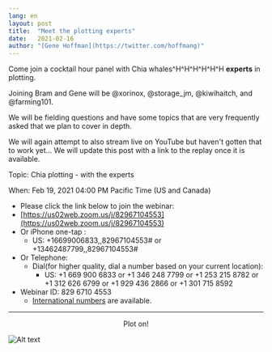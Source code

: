 ```yaml
---
lang: en
layout: post
title:  "Meet the plotting experts"
date:   2021-02-16
author: "[Gene Hoffman](https://twitter.com/hoffmang)"
---
```


Come join a cocktail hour panel with Chia whales^H^H^H^H^H^H **experts** in plotting.

Joining Bram and Gene will be @xorinox, @storage_jm, @kiwihaitch, and @farming101.

We will be fielding questions and have some topics that are very frequently asked that we plan to cover in depth.

We will again attempt to also stream live on YouTube but haven't gotten that to work yet... We will update this post with a link to the replay once it is available.

Topic: Chia plotting - with the experts

When: Feb 19, 2021 04:00 PM Pacific Time (US and Canada)

- Please click the link below to join the webinar:
- [https://us02web.zoom.us/j/82967104553](https://us02web.zoom.us/j/82967104553)
- Or iPhone one-tap :
    - US: +16699006833,,82967104553#  or +13462487799,,82967104553#
- Or Telephone:
    - Dial(for higher quality, dial a number based on your current location):
        - US: +1 669 900 6833  or +1 346 248 7799  or +1 253 215 8782  or +1 312 626 6799  or +1 929 436 2866  or +1 301 715 8592
- Webinar ID: 829 6710 4553
    - [International numbers](https://us02web.zoom.us/u/kbYoH7BMys) are available.

***

<p style="text-align: center;">Plot on!</p>

![Alt text](https://www.abc.net.au/news/image/10933308-3x2-940x627.jpg)
